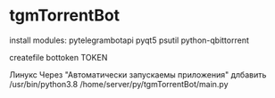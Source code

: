 # tgmTorrentBot
install modules:
pytelegrambotapi pyqt5 psutil python-qbittorrent

createfile bottoken TOKEN

Линукс 
Через "Автоматически запускаемы приложения" длбавить 
/usr/bin/python3.8 /home/server/py/tgmTorrentBot/main.py



